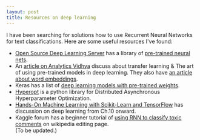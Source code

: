 ```yaml
---
layout: post
title: Resources on deep learning
---
```


I have been searching for solutions how to use Recurrent Neural Networks for text classifications. Here are some useful resources I've found:  
- [Open Source Deep Learning Server](https://www.deepdetect.com/) has a library of [pre-trained neural nets](https://www.deepdetect.com/applications/text_model/).  
- An [article on Analytics Vidhya](https://www.analyticsvidhya.com/blog/2017/06/transfer-learning-the-art-of-fine-tuning-a-pre-trained-model/) 
discuss about transfer learning & The art of using pre-trained models in deep learning. They also have [an article about word embeddings](https://www.analyticsvidhya.com/blog/2017/06/word-embeddings-count-word2veec/).
- Keras has a list of [deep learning models with pre-trained weights](https://keras.io/applications/#usage-examples-for-image-classification-models).
- [Hyperopt](http://hyperopt.github.io/hyperopt/) is a python library for Distributed Asynchronous Hyperparameter Optimization.
- [Hands-On Machine Learning with Scikit-Learn and TensorFlow](http://shop.oreilly.com/product/0636920052289.do) has discussion on deep learning from Ch.10 onward.
- Kaggle forum has a beginner tutorial of [using RNN to classify toxic comments](https://www.kaggle.com/sbongo/for-beginners-tackling-toxic-using-keras/notebook) on wikipedia editing page.  
(To be updated.)